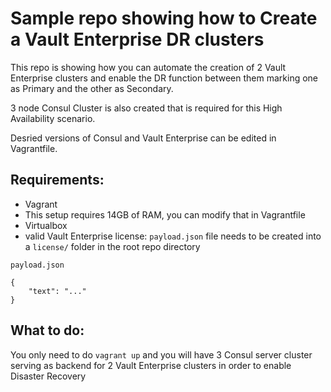 # Sample repo showing how to Create a Vault Enterprise DR clusters

This repo is showing how you can automate the creation of 2 Vault Enterprise clusters and enable the DR function between them marking one as Primary and the other as Secondary.

3 node Consul Cluster is also created that is required for this High Availability scenario.

Desried versions of Consul and Vault Enterprise can be edited in Vagrantfile.

## Requirements:

- Vagrant
- This setup requires 14GB of RAM, you can modify that in Vagrantfile 
- Virtualbox
- valid Vault Enterprise license: `payload.json` file needs to be created into a `license/` folder in the root repo directory

`payload.json`

```
{
    "text": "..."
}

```


## What to do:

You only need to do `vagrant up` and you will have 3 Consul server cluster serving as backend for 2 Vault Enterprise clusters in order to enable Disaster Recovery

